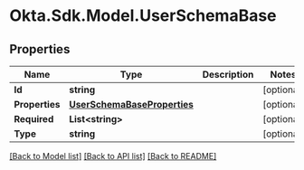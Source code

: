 # Okta.Sdk.Model.UserSchemaBase

## Properties

Name | Type | Description | Notes
------------ | ------------- | ------------- | -------------
**Id** | **string** |  | [optional] 
**Properties** | [**UserSchemaBaseProperties**](UserSchemaBaseProperties.md) |  | [optional] 
**Required** | **List&lt;string&gt;** |  | [optional] 
**Type** | **string** |  | [optional] 

[[Back to Model list]](../README.md#documentation-for-models) [[Back to API list]](../README.md#documentation-for-api-endpoints) [[Back to README]](../README.md)

